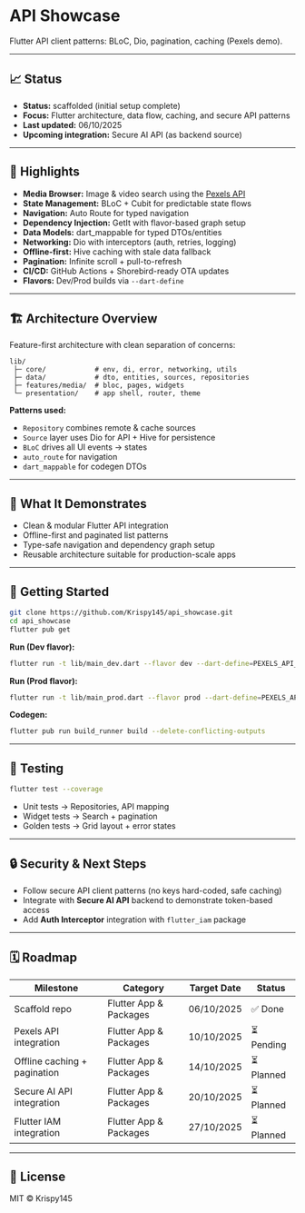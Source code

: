 # API Showcase

Flutter API client patterns: BLoC, Dio, pagination, caching (Pexels demo).

---

## 📈 Status

- **Status:** scaffolded (initial setup complete)
- **Focus:** Flutter architecture, data flow, caching, and secure API patterns
- **Last updated:** 06/10/2025
- **Upcoming integration:** Secure AI API (as backend source)

---

## 🔑 Highlights

- **Media Browser:** Image & video search using the [Pexels API](https://www.pexels.com/api/)
- **State Management:** BLoC + Cubit for predictable state flows
- **Navigation:** Auto Route for typed navigation
- **Dependency Injection:** GetIt with flavor-based graph setup
- **Data Models:** dart_mappable for typed DTOs/entities
- **Networking:** Dio with interceptors (auth, retries, logging)
- **Offline-first:** Hive caching with stale data fallback
- **Pagination:** Infinite scroll + pull-to-refresh
- **CI/CD:** GitHub Actions + Shorebird-ready OTA updates
- **Flavors:** Dev/Prod builds via `--dart-define`

---

## 🏗 Architecture Overview

Feature-first architecture with clean separation of concerns:

```
lib/
 ├─ core/            # env, di, error, networking, utils
 ├─ data/            # dto, entities, sources, repositories
 ├─ features/media/  # bloc, pages, widgets
 └─ presentation/    # app shell, router, theme
```

**Patterns used:**

- `Repository` combines remote & cache sources
- `Source` layer uses Dio for API + Hive for persistence
- `BLoC` drives all UI events → states
- `auto_route` for navigation
- `dart_mappable` for codegen DTOs

---

## 📱 What It Demonstrates

- Clean & modular Flutter API integration
- Offline-first and paginated list patterns
- Type-safe navigation and dependency graph setup
- Reusable architecture suitable for production-scale apps

---

## 🚀 Getting Started

```bash
git clone https://github.com/Krispy145/api_showcase.git
cd api_showcase
flutter pub get
```

**Run (Dev flavor):**

```bash
flutter run -t lib/main_dev.dart --flavor dev --dart-define=PEXELS_API_KEY=your-key
```

**Run (Prod flavor):**

```bash
flutter run -t lib/main_prod.dart --flavor prod --dart-define=PEXELS_API_KEY=your-key
```

**Codegen:**

```bash
flutter pub run build_runner build --delete-conflicting-outputs
```

---

## 🧪 Testing

```bash
flutter test --coverage
```

- Unit tests → Repositories, API mapping
- Widget tests → Search + pagination
- Golden tests → Grid layout + error states

---

## 🔒 Security & Next Steps

- Follow secure API client patterns (no keys hard-coded, safe caching)
- Integrate with **Secure AI API** backend to demonstrate token-based access
- Add **Auth Interceptor** integration with `flutter_iam` package

---

## 🗓 Roadmap

| Milestone                    | Category              | Target Date | Status     |
| ---------------------------- | --------------------- | ----------- | ---------- |
| Scaffold repo                | Flutter App & Packages | 06/10/2025  | ✅ Done    |
| Pexels API integration       | Flutter App & Packages | 10/10/2025  | ⏳ Pending |
| Offline caching + pagination | Flutter App & Packages | 14/10/2025  | ⏳ Planned |
| Secure AI API integration    | Flutter App & Packages | 20/10/2025  | ⏳ Planned |
| Flutter IAM integration      | Flutter App & Packages | 27/10/2025  | ⏳ Planned |

---

## 📄 License

MIT © Krispy145
